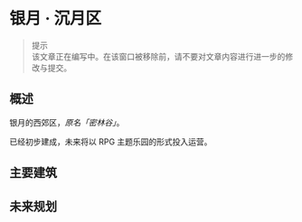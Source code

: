 # 银月 · 沉月区

> 提示  
  该文章正在编写中。在该窗口被移除前，请不要对文章内容进行进一步的修改与提交。

## 概述

银月的西郊区，*原名「密林谷」*。

已经初步建成，未来将以 RPG 主题乐园的形式投入运营。

## 主要建筑

## 未来规划
